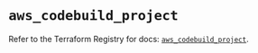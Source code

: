 # `aws_codebuild_project`

Refer to the Terraform Registry for docs: [`aws_codebuild_project`](https://registry.terraform.io/providers/hashicorp/aws/5.86.0/docs/resources/codebuild_project).

